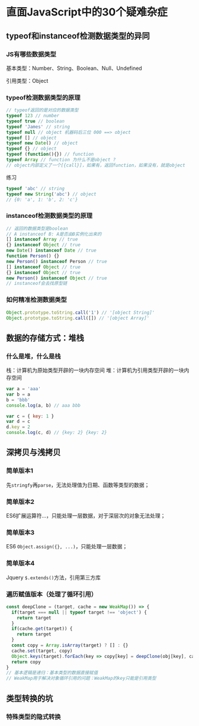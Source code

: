 # 直面JavaScript中的30个疑难杂症

## typeof和instanceof检测数据类型的异同

### JS有哪些数据类型

基本类型：Number、String、Boolean、Null、Undefined

引用类型：Object

### typeof检测数据类型的原理

```js
// typeof返回的是对应的数据类型
typeof 123 // number
typeof true // boolean
typeof 'James' // string
typeof null // object 机器码后三位 000 ==> object
typeof [] // object
typeof new Date() // object
typeof {} // object
typeof (function(){}) // function
typeof Array // function 为什么不是object ? 
// object内部定义了一个[{call}]，如果有，返回function，如果没有，就是object
```

练习
```js
typeof 'abc' // string
typeof new String('abc') // object
// {0: 'a', 1: 'b', 2: 'c'}
```

### instanceof检测数据类型的原理

```js
// 返回的数据类型是boolean
// A instanceof B: A是否由B实例化出来的
[] instanceof Array // true
{} instanceof Object // true
new Date() instanceof Date // true
function Person() {}
new Person() instanceof Person // true
[] instanceof Object // true
{} instanceof Object // true
new Person() instanceof Object // true
// instanceof会去找原型链
```

### 如何精准检测数据类型

```js
Object.prototype.toString.call('1') // '[object String]'
Object.prototype.toString.call([]) // '[object Array]'
```

## 数据的存储方式：堆栈

### 什么是堆，什么是栈

栈：计算机为原始类型开辟的一块内存空间
堆：计算机为引用类型开辟的一块内存空间

```js
var a = 'aaa'
var b = a
b = 'bbb'
console.log(a, b) // aaa bbb

var c = { key: 1 }
var d = c
d.key = 2
console.log(c, d) // {key: 2} {key: 2}
```

## 深拷贝与浅拷贝

### 简单版本1

先`stringfy`再`parse`，无法处理值为日期、函数等类型的数据；

### 简单版本2

ES6扩展运算符...，只能处理一层数据，对于深层次的对象无法处理；

### 简单版本3

ES6 `Object.assign({}, ...)`，只能处理一层数据；

### 简单版本4

Jquery `$.extends()`方法，引用第三方库

### 遍历赋值版本（处理了循环引用）

```js
const deepClone = (target, cache = new WeakMap()) => {
  if(target === null || typeof target !== 'object') {
    return target
  }
  if(cache.get(target)) {
    return target
  }
  const copy = Array.isArray(target) ? [] : {}
  cache.set(target, copy)
  Object.keys(target).forEach(key => copy[key] = deepClone(obj[key], cache))
  return copy
}
// 基本逻辑是递归：基本类型的数据直接赋值
// WeakMap用于解决对象循环引用的问题：WeakMap的key只能是引用类型
```

## 类型转换的坑

### 特殊类型的隐式转换
